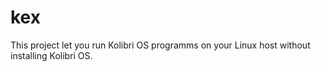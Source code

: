 # kex

This project let you run Kolibri OS programms on your Linux host without installing Kolibri OS.
